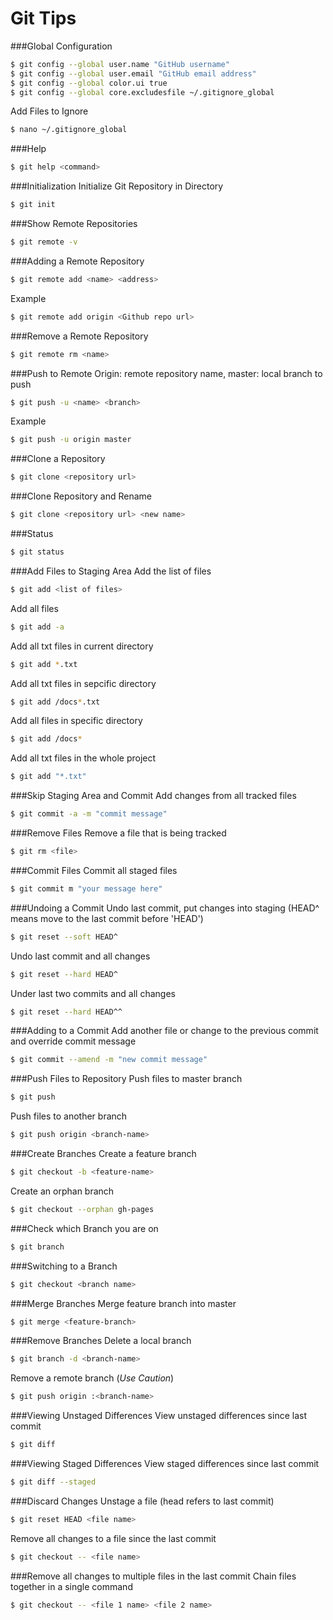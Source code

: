 Git Tips
========

###Global Configuration
```sh
$ git config --global user.name "GitHub username"
$ git config --global user.email "GitHub email address"
$ git config --global color.ui true
$ git config --global core.excludesfile ~/.gitignore_global
```

Add Files to Ignore
```sh
$ nano ~/.gitignore_global
```

###Help
```sh
$ git help <command>
```

###Initialization
Initialize Git Repository in Directory
```sh
$ git init
```

###Show Remote Repositories
```sh
$ git remote -v
```

###Adding a Remote Repository
```sh
$ git remote add <name> <address>
```
Example
```sh
$ git remote add origin <Github repo url>
```

###Remove a Remote Repository
```sh
$ git remote rm <name>
```

###Push to Remote
Origin: remote repository name, master: local branch to push
```sh
$ git push -u <name> <branch>
```
Example
```sh
$ git push -u origin master
```

###Clone a Repository
```sh
$ git clone <repository url>
```

###Clone Repository and Rename
```sh
$ git clone <repository url> <new name>
```

###Status
```sh
$ git status
```

###Add Files to Staging Area
Add the list of files
```sh
$ git add <list of files>
```

Add all files
```sh
$ git add -a
```

Add all txt files in current directory
```sh
$ git add *.txt
```

Add all txt files in sepcific directory
```sh
$ git add /docs*.txt
```

Add all files in specific directory
```sh
$ git add /docs*
```

Add all txt files in the whole project
```sh
$ git add "*.txt"
```

###Skip Staging Area and Commit
Add changes from all tracked files
```sh
$ git commit -a -m "commit message"
```

###Remove Files
Remove a file that is being tracked
```sh
$ git rm <file>
```

###Commit Files
Commit all staged files
```sh
$ git commit m "your message here"
```

###Undoing a Commit
Undo last commit, put changes into staging
(HEAD^ means move to the last commit before 'HEAD')
```sh
$ git reset --soft HEAD^
```
Undo last commit and all changes
```sh
$ git reset --hard HEAD^
```
Under last two commits and all changes
```sh
$ git reset --hard HEAD^^
```

###Adding to a Commit
Add another file or change to the previous commit and override commit message
```sh
$ git commit --amend -m "new commit message"
```

###Push Files to Repository
Push files to master branch
```sh
$ git push
```

Push files to another branch
```sh
$ git push origin <branch-name>
```

###Create Branches
Create a feature branch
```sh
$ git checkout -b <feature-name>
```

Create an orphan branch
```sh
$ git checkout --orphan gh-pages
```

###Check which Branch you are on
```sh
$ git branch
```

###Switching to a Branch
```sh
$ git checkout <branch name>
```

###Merge Branches
Merge feature branch into master
```sh
$ git merge <feature-branch>
```

###Remove Branches
Delete a local branch
```sh
$ git branch -d <branch-name>
```

Remove a remote branch (*Use Caution*)
```sh
$ git push origin :<branch-name>
```

###Viewing Unstaged Differences
View unstaged differences since last commit
```sh
$ git diff
```

###Viewing Staged Differences
View staged differences since last commit
```sh
$ git diff --staged
```

###Discard Changes
Unstage a file (head refers to last commit)
```sh
$ git reset HEAD <file name>
```

Remove all changes to a file since the last commit
```sh
$ git checkout -- <file name>
```

###Remove all changes to multiple files in the last commit
Chain files together in a single command
```sh
$ git checkout -- <file 1 name> <file 2 name>
```
